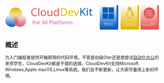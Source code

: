 ![logo](https://github.com/KazuhaCantCode/CloudDevKit/blob/main/images/CloudDevKit.svg)
## 概述
为入门编程者提供开箱即用的代码环境，不管是初级OIer还是想尝试[自动化办公](https://github.com/KazuhaCantCode/AutoOfficeTools)的老师学生，CloudDevKit都是不错的选择。CloudDevKit支持Microsoft Windows,Apple macOS,Linux等系统。我们会不断更新，让大家尽量用上新的环境。

